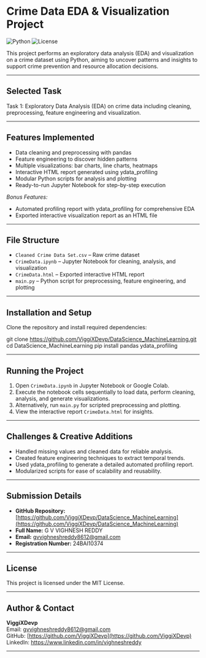 # Crime Data EDA & Visualization Project

![Python](https://img.shields.io/badge/Python-3.7+-blue) ![License](https://img.shields.io/badge/License-MIT-green)

This project performs an exploratory data analysis (EDA) and visualization on a crime dataset using Python, aiming to uncover patterns and insights to support crime prevention and resource allocation decisions.

---

## Selected Task

Task 1: Exploratory Data Analysis (EDA) on crime data including cleaning, preprocessing, feature engineering and visualization.

---

## Features Implemented

- Data cleaning and preprocessing with pandas  
- Feature engineering to discover hidden patterns  
- Multiple visualizations: bar charts, line charts, heatmaps  
- Interactive HTML report generated using ydata_profiling  
- Modular Python scripts for analysis and plotting  
- Ready-to-run Jupyter Notebook for step-by-step execution  

*Bonus Features:*  
- Automated profiling report with ydata_profiling for comprehensive EDA  
- Exported interactive visualization report as an HTML file  

---

## File Structure

- `Cleaned Crime Data Set.csv` – Raw crime dataset  
- `CrimeData.ipynb` – Jupyter Notebook for cleaning, analysis, and visualization  
- `CrimeData.html` – Exported interactive HTML report  
- `main.py` – Python script for preprocessing, feature engineering, and plotting  

---

## Installation and Setup

Clone the repository and install required dependencies:

git clone https://github.com/ViggiXDevp/DataScience_MachineLearning.git
cd DataScience_MachineLearning
pip install pandas ydata_profiling

---

## Running the Project

1. Open `CrimeData.ipynb` in Jupyter Notebook or Google Colab.  
2. Execute the notebook cells sequentially to load data, perform cleaning, analysis, and generate visualizations.  
3. Alternatively, run `main.py` for scripted preprocessing and plotting.  
4. View the interactive report `CrimeData.html` for insights.  

---

## Challenges & Creative Additions

- Handled missing values and cleaned data for reliable analysis.  
- Created feature engineering techniques to extract temporal trends.  
- Used ydata_profiling to generate a detailed automated profiling report.  
- Modularized scripts for ease of scalability and reusability.  

---

## Submission Details

- **GitHub Repository:** [https://github.com/ViggiXDevp/DataScience_MachineLearning](https://github.com/ViggiXDevp/DataScience_MachineLearning)  
- **Full Name:** G V VIGHNESH REDDY 
- **Email:** gvvighneshreddy8612@gmail.com  
- **Registration Number:** 24BAI10374 

---

## License

This project is licensed under the MIT License.

---

## Author & Contact

**ViggiXDevp**  
Email: gvvighneshreddy8612@gmail.com  
GitHub: [https://github.com/ViggiXDevp](https://github.com/ViggiXDevp)  
LinkedIn: https://www.linkedin.com/in/vighneshreddy

---
